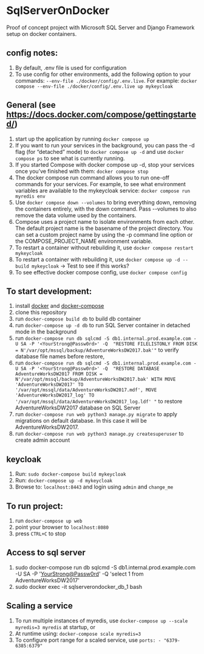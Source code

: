# SqlServerOnDocker
Proof of concept project with Microsoft SQL Server and Django Framework setup on docker containers.

## config notes:
1. By default, .env file is used for configuration
2. To use config for other environments, add the following option to your commands: `--env-file ./docker/config/.env.live`. For example: `docker compose --env-file ./docker/config/.env.live up mykeycloak`

## General (see https://docs.docker.com/compose/gettingstarted/)
1. start up the application by running `docker compose up`
2. If you want to run your services in the background, you can pass the -d flag (for “detached” mode) to `docker compose up -d` and use `docker compose ps` to see what is currently running.
3. If you started Compose with docker compose up -d, stop your services once you’ve finished with them: `docker compose stop`
4. The docker compose run command allows you to run one-off commands for your services. For example, to see what environment variables are available to the mykeycloak service: `docker compose run myredis env`
5. Use `docker compose down --volumes` to bring everything down, removing the containers entirely, with the down command. Pass --volumes to also remove the data volume used by the containers.
6. Compose uses a project name to isolate environments from each other. The default project name is the basename of the project directory. You can set a custom project name by using the -p command line option or the COMPOSE_PROJECT_NAME environment variable.
7. To restart a container without rebuilding it, use `docker compose restart mykeycloak`
8. To restart a container with rebuilding it, use `docker compose up -d --build mykeycloak` -> Test to see if this works?
9. To see effective docker compose config, use `docker compose config`


## To start development:
1. install [docker](https://docs.docker.com/#/components) and [docker-compose](https://docs.docker.com/compose/install/)
2. clone this repository
3. run `docker-compose build db` to build db container
4. run `docker-compose up -d db` to run SQL Server container in detached mode in the background
5. run `docker-compose run db sqlcmd -S db1.internal.prod.example.com -U SA -P '<YourStrong@Passw0rd>' -Q  "RESTORE FILELISTONLY FROM DISK = N'/var/opt/mssql/backup/AdventureWorksDW2017.bak'"`
    to verify database file names before restore,
6. run `docker-compose run db sqlcmd -S db1.internal.prod.example.com -U SA -P '<YourStrong@Passw0rd>' -Q  "RESTORE DATABASE AdventureWorksDW2017 FROM DISK = N'/var/opt/mssql/backup/AdventureWorksDW2017.bak' WITH MOVE 'AdventureWorksDW2017' TO '/var/opt/mssql/data/AdventureWorksDW2017.mdf', MOVE 'AdventureWorksDW2017_log' TO '/var/opt/mssql/data/AdventureWorksDW2017_log.ldf' "`
    to restore AdventureWorksDW2017 database on SQL Server
7. run `docker-compose run web python3 manage.py migrate` to apply migrations on default database. In this case it will be AdventureWorksDW2017.
8. run `docker-compose run web python3 manage.py createsuperuser` to create admin account

## keycloak
1. Run: `sudo docker-compose build mykeycloak`
2. Run: `docker-compose up -d mykeycloak`
3. Browse to: `localhost:8443` and login using `admin` and `change_me`

## To run project:
 
1. run `docker-compose up web`
2. point your browser to `localhost:8080`
3. press `CTRL+C` to stop

## Access to sql server
1. sudo docker-compose run db sqlcmd -S db1.internal.prod.example.com -U SA -P '<YourStrong@Passw0rd>' -Q 'select 1 from AdventureWorksDW2017'
2. sudo docker exec -it sqlserverondocker_db_1 bash


## Scaling a service
1. To run multiple instances of myredis, use `docker-compose up --scale myredis=3 myredis` at startup, or
2. At runtime using: `docker-compose scale myredis=3`
2. To configure port range for a scaled service, use `ports: - "6379-6385:6379"`